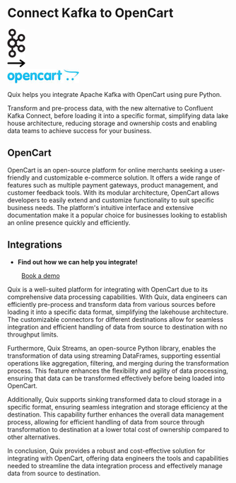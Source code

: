 # Connect Kafka to OpenCart

<div class="connect-images cards blog-grid-card" markdown>
<div>
<img src="../images/kafka_logo.png" width="40px" />
</div>
<div>
<img src="../images/arrow.svg" width="40px" />
</div>
<div>
<img src="./images/opencart_1.jpg" />
</div>
</div>

Quix helps you integrate Apache Kafka with OpenCart using pure Python.

Transform and pre-process data, with the new alternative to Confluent Kafka Connect, before loading it into a specific format, simplifying data lake house architecture, reducing storage and ownership costs and enabling data teams to achieve success for your business.

## OpenCart

OpenCart is an open-source platform for online merchants seeking a user-friendly and customizable e-commerce solution. It offers a wide range of features such as multiple payment gateways, product management, and customer feedback tools. With its modular architecture, OpenCart allows developers to easily extend and customize functionality to suit specific business needs. The platform's intuitive interface and extensive documentation make it a popular choice for businesses looking to establish an online presence quickly and efficiently.

## Integrations

<div class="grid cards" markdown>

- __Find out how we can help you integrate!__

    <a class="md-button md-button--primary" href="https://share.hsforms.com/1iW0TmZzKQMChk0lxd_tGiw4yjw2?__hstc=175542013.2303933fbd746c0ac86d9ccbe9bc9100.1728383268831.1729603416735.1729620918855.31&__hssc=175542013.1.1729620918855&__hsfp=2132701734" target="_blank" style="margin:.5rem;">Book a demo</a>

</div>


Quix is a well-suited platform for integrating with OpenCart due to its comprehensive data processing capabilities. With Quix, data engineers can efficiently pre-process and transform data from various sources before loading it into a specific data format, simplifying the lakehouse architecture. The customizable connectors for different destinations allow for seamless integration and efficient handling of data from source to destination with no throughput limits. 

Furthermore, Quix Streams, an open-source Python library, enables the transformation of data using streaming DataFrames, supporting essential operations like aggregation, filtering, and merging during the transformation process. This feature enhances the flexibility and agility of data processing, ensuring that data can be transformed effectively before being loaded into OpenCart.

Additionally, Quix supports sinking transformed data to cloud storage in a specific format, ensuring seamless integration and storage efficiency at the destination. This capability further enhances the overall data management process, allowing for efficient handling of data from source through transformation to destination at a lower total cost of ownership compared to other alternatives.

In conclusion, Quix provides a robust and cost-effective solution for integrating with OpenCart, offering data engineers the tools and capabilities needed to streamline the data integration process and effectively manage data from source to destination.

